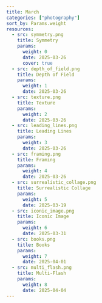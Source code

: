 ```yaml
---
title: March
categories: ["photography"]
sort_by: Params.weight
resources:
  - src: symmetry.png
    title: Symmetry
    params:
      weight: 0
      date: 2025-03-26
      cover: true
  - src: depth_of_field.png
    title: Depth of Field
    params:
      weight: 1
      date: 2025-03-26
  - src: texture.png
    title: Texture
    params:
      weight: 2
      date: 2025-03-26
  - src: leading_lines.png
    title: Leading Lines
    params:
      weight: 3
      date: 2025-03-26
  - src: framing.png
    title: Framing
    params:
      weight: 4
      date: 2025-03-26
  - src: surrealistic_collage.png
    title: Surrealistic Collage
    params:
      weight: 5
      date: 2025-03-19
  - src: iconic_image.png
    title: Iconic Image
    params:
      weight: 6
      date: 2025-03-31
  - src: books.png
    title: Books
    params:
      weight: 7
      date: 2025-04-01
  - src: multi_flash.png
    title: Multi-Flash
    params:
      weight: 8
      date: 2025-04-04
---
```

